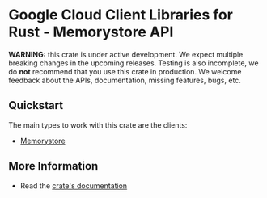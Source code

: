 # Google Cloud Client Libraries for Rust - Memorystore API

<!-- Code generated by sidekick. DO NOT EDIT. -->

**WARNING:** this crate is under active development. We expect multiple breaking
changes in the upcoming releases. Testing is also incomplete, we do **not**
recommend that you use this crate in production. We welcome feedback about the
APIs, documentation, missing features, bugs, etc.

## Quickstart

The main types to work with this crate are the clients:

* [Memorystore](https://docs.rs/google-cloud-memorystore-v1/latest/google_cloud_memorystore_v1/client/struct.Memorystore.html)

## More Information

* Read the [crate's documentation](https://docs.rs/google-cloud-memorystore-v1/latest/google-cloud-memorystore-v1)
